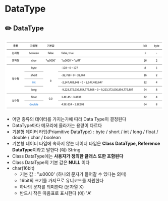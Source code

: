 # DataType

## ✏️  DataType

![dataType.png](img/dataType.png)

- 어떤 종류의 데이터를 가지는가에 따라 Data Type이 결정된다
- DataType마다 메모리에 올라가는 용량이 다르다
- 기본형 데이터 타입(Priamitive DataType) : byte / short / int / long / float / double / char / boolean
- 기본형 데이터 타입에 속하지 않는 데이터 타입은 **Class DataType, Reference DataType**이라고 말한다 (예) String
- Class DataType에는 **사용자가 정의한 클래스 또한 포함된다**
- Class DataType의 기본 값은 **NULL** 이다
- char(16bit)
    - 기본 값 : '\u0000' (하나의 문자가 들어갈 수 있다는 의미)
    - 16bit의 크기를 가지므로 유니코드를 지원한다
    - 하나의 문자를 의미한다 (문자열 X)
    - 반드시 작은 따옴표로 표시한다 (예) 'A'